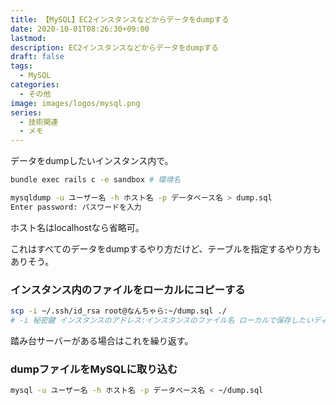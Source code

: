 ```yaml
---
title: 【MySQL】EC2インスタンスなどからデータをdumpする
date: 2020-10-01T08:26:30+09:00
lastmod: 
description: EC2インスタンスなどからデータをdumpする
draft: false
tags:
  - MySQL
categories:
  - その他
image: images/logos/mysql.png
series:
  - 技術関連
  - メモ
---
```


データをdumpしたいインスタンス内で。

```sh:インスタンス内..sh
bundle exec rails c -e sandbox # 環境名

mysqldump -u ユーザー名 -h ホスト名 -p データベース名 > dump.sql
Enter password: パスワードを入力
```

ホスト名はlocalhostなら省略可。

これはすべてのデータをdumpするやり方だけど、テーブルを指定するやり方もありそう。

### インスタンス内のファイルをローカルにコピーする

```sh:ローカル..sh
scp -i ~/.ssh/id_rsa root@なんちゃら:~/dump.sql ./
# -i 秘密鍵 インスタンスのアドレス:インスタンスのファイル名 ローカルで保存したいディレクトリ名
```

踏み台サーバーがある場合はこれを繰り返す。

### dumpファイルをMySQLに取り込む

```sh
mysql -u ユーザー名 -h ホスト名 -p データベース名 < ~/dump.sql
```
